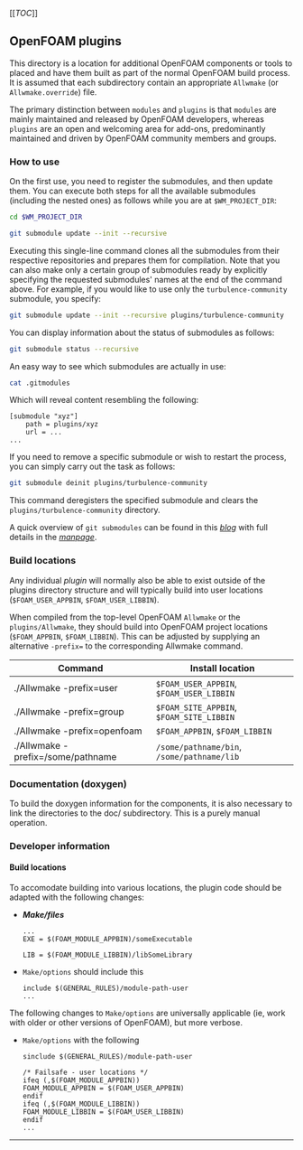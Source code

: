 [[_TOC_]]

## OpenFOAM plugins

This directory is a location for additional OpenFOAM components or
tools to placed and have them built as part of the normal OpenFOAM
build process. It is assumed that each subdirectory contain an
appropriate `Allwmake` (or `Allwmake.override`) file.

The primary distinction between `modules` and `plugins` is that `modules` are
mainly maintained and released by OpenFOAM developers, whereas `plugins` are an
open and welcoming area for add-ons, predominantly maintained and driven by
OpenFOAM community members and groups.

### How to use

On the first use, you need to register the submodules, and then update them.
You can execute both steps for all the available submodules (including the
nested ones) as follows while you are at `$WM_PROJECT_DIR`:

```bash
cd $WM_PROJECT_DIR

git submodule update --init --recursive
```

Executing this single-line command clones all the submodules from their
respective repositories and prepares them for compilation. Note that you can
also make only a certain group of submodules ready by explicitly specifying the
requested submodules' names at the end of the command above. For example, if
you would like to use only the `turbulence-community` submodule, you specify:

```bash
git submodule update --init --recursive plugins/turbulence-community
```

You can display information about the status of submodules as follows:

```bash
git submodule status --recursive
```

An easy way to see which submodules are actually in use:

```bash
cat .gitmodules
```

Which will reveal content resembling the following:
```
[submodule "xyz"]
    path = plugins/xyz
    url = ...
...
```

If you need to remove a specific submodule or wish to restart the process,
you can simply carry out the task as follows:

```bash
git submodule deinit plugins/turbulence-community
```

This command deregisters the specified submodule and clears the
`plugins/turbulence-community` directory.

A quick overview of `git submodules` can be found in this
[*blog*][blog git-submodule] with full details in the
[*manpage*][man git-submodule].

### Build locations

Any individual _plugin_ will normally also be able to exist outside of
the plugins directory structure and will typically build into user
locations (`$FOAM_USER_APPBIN`, `$FOAM_USER_LIBBIN`).

When compiled from the top-level OpenFOAM `Allwmake` or the
`plugins/Allwmake`, they should build into OpenFOAM project locations
(`$FOAM_APPBIN`, `$FOAM_LIBBIN`). This can be adjusted by
supplying an alternative `-prefix=` to the corresponding Allwmake
command.

| Command    | Install location |
|------------|------------------|
| ./Allwmake -prefix=user | `$FOAM_USER_APPBIN`, `$FOAM_USER_LIBBIN` |
| ./Allwmake -prefix=group | `$FOAM_SITE_APPBIN`, `$FOAM_SITE_LIBBIN` |
| ./Allwmake -prefix=openfoam | `$FOAM_APPBIN`, `$FOAM_LIBBIN` |
| ./Allwmake -prefix=/some/pathname | `/some/pathname/bin`, `/some/pathname/lib` |

### Documentation (doxygen)

To build the doxygen information for the components, it is also
necessary to link the directories to the doc/ subdirectory.
This is a purely manual operation.

### Developer information

#### Build locations

To accomodate building into various locations, the plugin code should
be adapted with the following changes:

- ***Make/files***
   ```
   ...
   EXE = $(FOAM_MODULE_APPBIN)/someExecutable

   LIB = $(FOAM_MODULE_LIBBIN)/libSomeLibrary
   ```

- `Make/options` should include this
  ```
  include $(GENERAL_RULES)/module-path-user
  ...
  ```

The following changes to `Make/options` are universally applicable
(ie, work with older or other versions of OpenFOAM), but more verbose.

- `Make/options` with the following
  ```
  sinclude $(GENERAL_RULES)/module-path-user

  /* Failsafe - user locations */
  ifeq (,$(FOAM_MODULE_APPBIN))
  FOAM_MODULE_APPBIN = $(FOAM_USER_APPBIN)
  endif
  ifeq (,$(FOAM_MODULE_LIBBIN))
  FOAM_MODULE_LIBBIN = $(FOAM_USER_LIBBIN)
  endif
  ...
  ```

<!-- General Information -->

[man git-submodule]:  https://git-scm.com/docs/git-submodule
[blog git-submodule]: http://blog.joncairns.com/2011/10/how-to-use-git-submodules/

---

